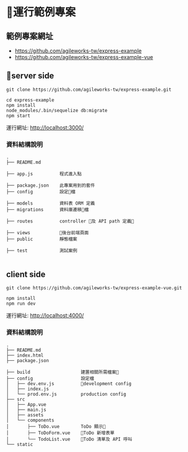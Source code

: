 # 運行範例專案


## 範例專案網址

* <https://github.com/agileworks-tw/express-example>
* <https://github.com/agileworks-tw/express-example-vue>



## server side

```
git clone https://github.com/agileworks-tw/express-example.git
```

```
cd express-example
npm install
node_modules/.bin/sequelize db:migrate
npm start
```

運行網址: <http://localhost:3000/>


### 資料結構說明

```
.
├── README.md

├── app.js          程式進入點

├── package.json    此專案用到的套件
├── config          設定檔

├── models          資料表 ORM 定義
├── migrations      資料庫遷移檔

├── routes          controller 及 API path 定義

├── views           後台前端頁面
├── public          靜態檔案

├── test            測試案例


```


## client side

```
git clone https://github.com/agileworks-tw/express-example-vue.git
```

```
npm install
npm run dev
```

運行網址: <http://localhost:4000/>

### 資料結構說明

```
.
├── README.md
├── index.html
├── package.json

├── build                   建置相關所需檔案
├── config                  設定檔
│   ├── dev.env.js          development config 
│   ├── index.js
│   └── prod.env.js         production config
├── src
│   ├── App.vue
│   ├── main.js
│   ├── assets
│   └── components
│       ├── ToDo.vue        ToDo 顯示
│       ├── ToDoForm.vue    ToDo 新增表單
│       └── TodoList.vue    ToDo 清單及 API 呼叫
└── static

```